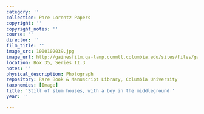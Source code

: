 ```yaml
---
category: ''
collection: Pare Lorentz Papers
copyright: ''
copyright_notes: ''
course: ''
director: ''
film_title: ''
image_src: 1000102039.jpg
image_url: http://gainesfilm.qa-lamp.ccnmtl.columbia.edu/sites/files/gainesfilm/images/1000102039.jpg
location: Box 35, Series II.3
notes: ''
physical_description: Photograph
repository: Rare Book & Manuscript Library, Columbia University
taxonomies: [Image]
title: 'Still of slum houses, with a boy in the middleground '
year: ''

---
```


